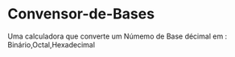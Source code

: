 # Convensor-de-Bases
Uma calculadora que converte um Númemo de Base décimal em : Binário,Octal,Hexadecimal
